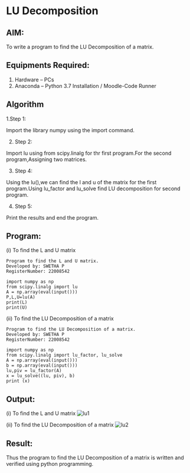 # LU Decomposition 

## AIM:
To write a program to find the LU Decomposition of a matrix.

## Equipments Required:
1. Hardware – PCs
2. Anaconda – Python 3.7 Installation / Moodle-Code Runner

## Algorithm

1.Step 1:

Import the library numpy using the import command.

2. Step 2:

Import lu using from scipy.linalg for thr first program.For the second program,Assigning two matrices.

3. Step 4:

Using the lu(),we can find the l and u of the matrix for the first program.Using lu_factor and lu_solve find LU decomposition for second program.

4. Step 5:

Print the results and end the program.

## Program:
(i) To find the L and U matrix
```
Program to find the L and U matrix.
Developed by: SWETHA P
RegisterNumber: 22008542

import numpy as np
from scipy.linalg import lu
A = np.array(eval(input()))
P,L,U=lu(A)
print(L)
print(U)

```
(ii) To find the LU Decomposition of a matrix
```
Program to find the LU Decomposition of a matrix.
Developed by: SWETHA P
RegisterNumber: 22008542

import numpy as np
from scipy.linalg import lu_factor, lu_solve
A = np.array(eval(input()))
b = np.array(eval(input()))
lu,piv = lu_factor(A)
x = lu_solve((lu, piv), b)
print (x)

```

## Output:
(i) To find the L and U matrix
![lu1](https://user-images.githubusercontent.com/120623583/214823526-604a0058-c8a6-4a50-b04c-415bef8c8f9b.png)

(ii) To find the LU Decomposition of a matrix
![lu2](https://user-images.githubusercontent.com/120623583/214823599-676bd6db-eabc-463f-9e95-8a5a42f3d87e.png)


## Result:
Thus the program to find the LU Decomposition of a matrix is written and verified using python programming.


